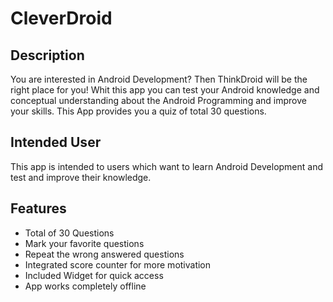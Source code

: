 # CleverDroid

## Description

You are interested in Android Development?
Then ThinkDroid will be the right place for you!
Whit this app you can test your Android knowledge and conceptual understanding about the
Android Programming and improve your skills.
This App provides you a quiz of total 30 questions.

## Intended User

This app is intended to users which want to learn Android Development and test and improve
their knowledge.

## Features

- Total of 30 Questions
- Mark your favorite questions
- Repeat the wrong answered questions
- Integrated score counter for more motivation
- Included Widget for quick access
- App works completely offline
